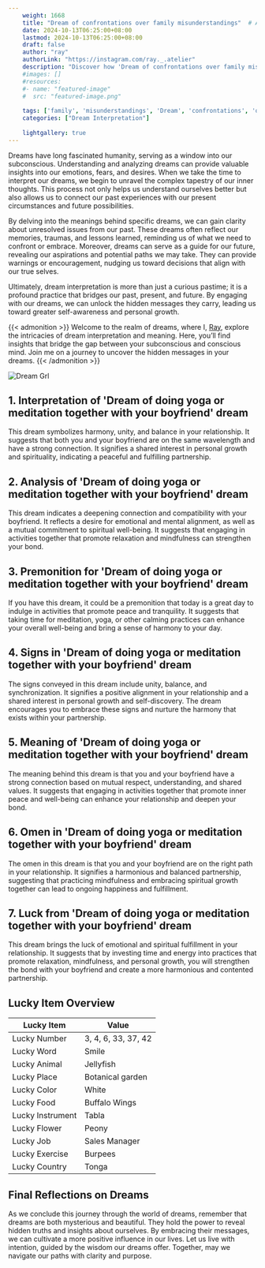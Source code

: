 ```yaml
---
    weight: 1668
    title: "Dream of confrontations over family misunderstandings"  # Assuming 'title' column exists
    date: 2024-10-13T06:25:00+08:00
    lastmod: 2024-10-13T06:25:00+08:00
    draft: false
    author: "ray"
    authorLink: "https://instagram.com/ray._.atelier"
    description: "Discover how 'Dream of confrontations over family misunderstandings' can interpret your future and uncover its significant meanings in your life."
    #images: []
    #resources:
    #- name: "featured-image"
    #  src: "featured-image.png"
    
    tags: ['family', 'misunderstandings', 'Dream', 'confrontations', 'over', 'of']
    categories: ["Dream Interpretation"]
    
    lightgallery: true
---
```

    
Dreams have long fascinated humanity, serving as a window into our subconscious. Understanding and analyzing dreams can provide valuable insights into our emotions, fears, and desires. When we take the time to interpret our dreams, we begin to unravel the complex tapestry of our inner thoughts. This process not only helps us understand ourselves better but also allows us to connect our past experiences with our present circumstances and future possibilities.

By delving into the meanings behind specific dreams, we can gain clarity about unresolved issues from our past. These dreams often reflect our memories, traumas, and lessons learned, reminding us of what we need to confront or embrace. Moreover, dreams can serve as a guide for our future, revealing our aspirations and potential paths we may take. They can provide warnings or encouragement, nudging us toward decisions that align with our true selves.

Ultimately, dream interpretation is more than just a curious pastime; it is a profound practice that bridges our past, present, and future. By engaging with our dreams, we can unlock the hidden messages they carry, leading us toward greater self-awareness and personal growth.

{{< admonition >}}
Welcome to the realm of dreams, where I, [Ray](https://instagram.com/ray._.atelier), explore the intricacies of dream interpretation and meaning. Here, you’ll find insights that bridge the gap between your subconscious and conscious mind. Join me on a journey to uncover the hidden messages in your dreams.
{{< /admonition >}}

![Dream Grl](https://cdn.pixabay.com/photo/2017/11/02/03/35/gothic-2910057_1280.jpg "Dream Grl")

## 1. Interpretation of 'Dream of doing yoga or meditation together with your boyfriend' dream

This dream symbolizes harmony, unity, and balance in your relationship. It suggests that both you and your boyfriend are on the same wavelength and have a strong connection. It signifies a shared interest in personal growth and spirituality, indicating a peaceful and fulfilling partnership.

## 2. Analysis of 'Dream of doing yoga or meditation together with your boyfriend' dream

This dream indicates a deepening connection and compatibility with your boyfriend. It reflects a desire for emotional and mental alignment, as well as a mutual commitment to spiritual well-being. It suggests that engaging in activities together that promote relaxation and mindfulness can strengthen your bond.

## 3. Premonition for 'Dream of doing yoga or meditation together with your boyfriend' dream

If you have this dream, it could be a premonition that today is a great day to indulge in activities that promote peace and tranquility. It suggests that taking time for meditation, yoga, or other calming practices can enhance your overall well-being and bring a sense of harmony to your day.

## 4. Signs in 'Dream of doing yoga or meditation together with your boyfriend' dream

The signs conveyed in this dream include unity, balance, and synchronization. It signifies a positive alignment in your relationship and a shared interest in personal growth and self-discovery. The dream encourages you to embrace these signs and nurture the harmony that exists within your partnership.

## 5. Meaning of 'Dream of doing yoga or meditation together with your boyfriend' dream

The meaning behind this dream is that you and your boyfriend have a strong connection based on mutual respect, understanding, and shared values. It suggests that engaging in activities together that promote inner peace and well-being can enhance your relationship and deepen your bond.

## 6. Omen in 'Dream of doing yoga or meditation together with your boyfriend' dream

The omen in this dream is that you and your boyfriend are on the right path in your relationship. It signifies a harmonious and balanced partnership, suggesting that practicing mindfulness and embracing spiritual growth together can lead to ongoing happiness and fulfillment.

## 7. Luck from 'Dream of doing yoga or meditation together with your boyfriend' dream

This dream brings the luck of emotional and spiritual fulfillment in your relationship. It suggests that by investing time and energy into practices that promote relaxation, mindfulness, and personal growth, you will strengthen the bond with your boyfriend and create a more harmonious and contented partnership.

## Lucky Item Overview
| Lucky Item          | Value              |
|---------------|--------------------|
| Lucky Number        | 3, 4, 6, 33, 37, 42  |
| Lucky Word          | Smile |
| Lucky Animal        | Jellyfish |
| Lucky Place         | Botanical garden     |
| Lucky Color         | White     |
| Lucky Food          | Buffalo Wings      |
| Lucky Instrument    | Tabla |
| Lucky Flower        | Peony    |
| Lucky Job           | Sales Manager       |
| Lucky Exercise      | Burpees  |
| Lucky Country       | Tonga    |


##  Final Reflections on Dreams

As we conclude this journey through the world of dreams, remember that dreams are both mysterious and beautiful. They hold the power to reveal hidden truths and insights about ourselves. By embracing their messages, we can cultivate a more positive influence in our lives. Let us live with intention, guided by the wisdom our dreams offer. Together, may we navigate our paths with clarity and purpose.
